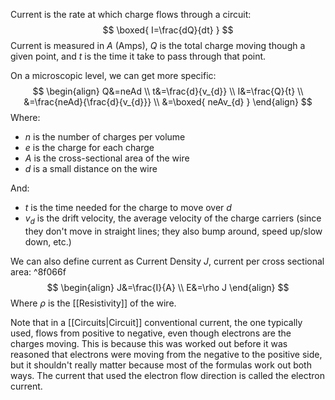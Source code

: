 Current is the rate at which charge flows through a circuit:
$$
\boxed{ I=\frac{dQ}{dt} }
$$
Current is measured in $A$ (Amps), $Q$ is the total charge moving though a given point, and $t$ is the time it take to pass through that point.

On a microscopic level, we can get more specific:
$$
\begin{align}
Q&=neAd \\
t&=\frac{d}{v_{d}} \\
I&=\frac{Q}{t} \\
&=\frac{neAd}{\frac{d}{v_{d}}} \\
&=\boxed{ neAv_{d} }
\end{align}
$$
Where: 
- $n$ is the number of charges per volume
- $e$ is the charge for each charge
- $A$ is the cross-sectional area of the wire
- $d$ is a small distance on the wire

And:
- $t$ is the time needed for the charge to move over $d$
- $v_{d}$ is the drift velocity, the average velocity of the charge carriers (since they don't move in straight lines; they also bump around, speed up/slow down, etc.)

We can also define current as Current Density $J$, current per cross sectional area: ^8f066f
$$
\begin{align}
J&=\frac{I}{A} \\
E&=\rho J
\end{align}
$$
Where $\rho$ is the [[Resistivity]] of the wire.

Note that in a [[Circuits|Circuit]] conventional current, the one typically used, flows from positive to negative, even though electrons are the charges moving. This is because this was worked out before it was reasoned that electrons were moving from the negative to the positive side, but it shouldn't really matter because most of the formulas work out both ways. The current that used the electron flow direction is called the electron current.